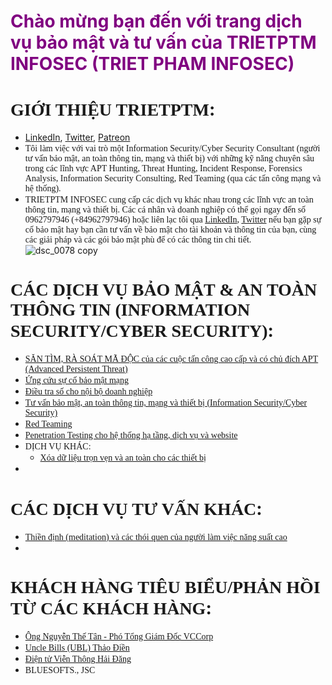 # <span style="color:purple">Chào mừng bạn đến với trang dịch vụ bảo mật và tư vấn của TRIETPTM INFOSEC (TRIET PHAM INFOSEC)</span>

# <span style="font-family:Times New Roman">GIỚI THIỆU TRIETPTM</span>:
* [LinkedIn](https://www.linkedin.com/in/trietptm/), [Twitter](https://twitter.com/MinhTrietPT/with_replies), [Patreon](https://www.patreon.com/trietptm)
* <span style="font-family:Times New Roman">Tôi làm việc với vai trò một Information Security/Cyber Security Consultant (người tư vấn bảo mật, an toàn thông tin, mạng và thiết bị) với những kỹ năng chuyên sâu trong các lĩnh vực APT Hunting, Threat Hunting, Incident Response, Forensics Analysis, Information Security Consulting, Red Teaming (qua các tấn công mạng và hệ thống).</span>
* <span style="font-family:Times New Roman">TRIETPTM INFOSEC cung cấp các dịch vụ khác nhau trong các lĩnh vực an toàn thông tin, mạng và thiết bị. Các cá nhân và doanh nghiệp có thể gọi ngay đến số 0962797946 (+84962797946) hoặc liên lạc tôi qua [LinkedIn](https://www.linkedin.com/in/trietptm/), [Twitter](https://twitter.com/MinhTrietPT/with_replies) nếu bạn gặp sự cố bảo mật hay bạn cần tư vấn về bảo mật cho tài khoản và thông tin của bạn, cùng các giải pháp và các gói bảo mật phù để có các thông tin chi tiết.</span>
![dsc_0078 copy](https://user-images.githubusercontent.com/526959/51726184-a9f47980-2098-11e9-824c-0a4991b572d3.jpg)


# <span style="font-family:Times New Roman">CÁC DỊCH VỤ BẢO MẬT & AN TOÀN THÔNG TIN (INFORMATION SECURITY/CYBER SECURITY)</span>:
* <span style="font-family:Times New Roman">[SĂN TÌM, RÀ SOÁT MÃ ĐỘC của các cuộc tấn công cao cấp và có chủ đích APT (Advanced Persistent Threat)](https://trietptm.github.io/service/Threat_Hunting)</span>
* <span style="font-family:Times New Roman">[Ứng cứu sự cố bảo mật mạng](https://trietptm.github.io/service/Incident_Response_Forensics)</span>
* <span style="font-family:Times New Roman">[Điều tra số cho nội bộ doanh nghiệp]()</span>
* <span style="font-family:Times New Roman">[Tư vấn bảo mật, an toàn thông tin, mạng và thiết bị (Information Security/Cyber Security)]()</span>
* <span style="font-family:Times New Roman">[Red Teaming]()</span>
* <span style="font-family:Times New Roman">[Penetration Testing cho hệ thống hạ tầng, dịch vụ và website]()</span>
* <span style="font-family:Times New Roman">DỊCH VỤ KHÁC:</span>
  * <span style="font-family:Times New Roman">[Xóa dữ liệu trọn vẹn và an toàn cho các thiết bị]()</span>
* 

# <span style="font-family:Times New Roman">CÁC DỊCH VỤ TƯ VẤN KHÁC</span>:
* <span style="font-family:Times New Roman">[Thiền định (meditation) và các thói quen của người làm việc năng suất cao]()</span>
* 

# <span style="font-family:Times New Roman">KHÁCH HÀNG TIÊU BIỂU/PHẢN HỒI TỪ CÁC KHÁCH HÀNG</span>:
* <span style="font-family:Times New Roman">[Ông Nguyễn Thế Tân - Phó Tổng Giám Đốc VCCorp](https://www.slideshare.net/slideshow/embed_code/key/AGjVNZ4vKbPLxT)</span>
* <span style="font-family:Times New Roman">[Uncle Bills (UBL) Thảo Điền](https://uncle-bills.vn/)</span>
* <span style="font-family:Times New Roman">[Điện tử Viễn Thông Hải Đăng](http://www.haidang.vn/)</span>
* <span style="font-family:Times New Roman">BLUESOFTS., JSC</span>
